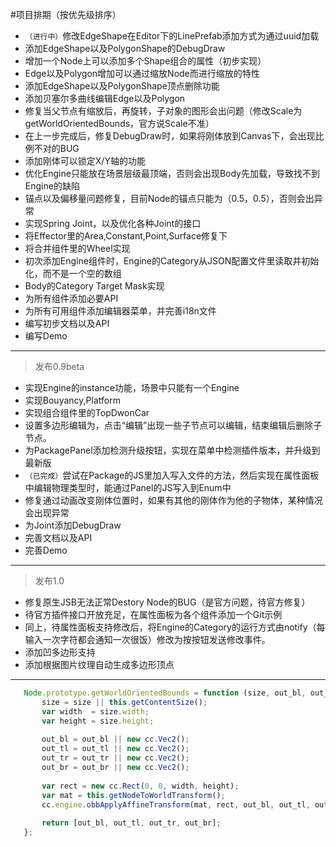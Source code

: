 #项目排期（按优先级排序）

 * `（进行中）`修改EdgeShape在Editor下的LinePrefab添加方式为通过uuid加载
 * 添加EdgeShape以及PolygonShape的DebugDraw
 * 增加一个Node上可以添加多个Shape组合的属性（初步实现）
 * Edge以及Polygon增加可以通过缩放Node而进行缩放的特性
 * 添加EdgeShape以及PolygonShape顶点删除功能
 * 添加贝塞尔多曲线编辑Edge以及Polygon
 * 修复当父节点有缩放后，再旋转，子对象的图形会出问题（修改Scale为getWorldOrientedBounds，官方说Scale不准）
 * 在上一步完成后，修复DebugDraw时，如果将刚体放到Canvas下，会出现比例不对的BUG
 * 添加刚体可以锁定X/Y轴的功能
 * 优化Engine只能放在场景层级最顶端，否则会出现Body先加载，导致找不到Engine的缺陷
 * 锚点以及偏移量问题修复，目前Node的锚点只能为（0.5，0.5），否则会出异常
 * 实现Spring Joint，以及优化各种Joint的接口
 * 将Effector里的Area,Constant,Point,Surface修复下
 * 将合并组件里的Wheel实现
 * 初次添加Engine组件时，Engine的Category从JSON配置文件里读取并初始化，而不是一个空的数组
 * Body的Category Target Mask实现
 * 为所有组件添加必要API
 * 为所有可用组件添加编辑器菜单，并完善i18n文件
 * 编写初步文档以及API
 * 编写Demo
 -------------
 >发布0.9beta
 
 * 实现Engine的instance功能，场景中只能有一个Engine
 * 实现Bouyancy,Platform
 * 实现组合组件里的TopDwonCar
 * 设置多边形编辑为，点击“编辑”出现一些子节点可以编辑，结束编辑后删除子节点。
 * 为PackagePanel添加检测升级按钮，实现在菜单中检测插件版本，并升级到最新版
 * `（已完成）`尝试在Package的JS里加入写入文件的方法，然后实现在属性面板中编辑物理类型时，能通过Panel的JS写入到Enum中
 * 修复通过动画改变刚体位置时，如果有其他的刚体作为他的子物体，某种情况会出现异常
 * 为Joint添加DebugDraw
 * 完善文档以及API
 * 完善Demo
 -------------
 >发布1.0
 
 * 修复原生JSB无法正常Destory Node的BUG（是官方问题，待官方修复）
 * 待官方插件接口开放充足，在属性面板为各个组件添加一个Git示例
 * 同上，待属性面板支持修改后，将Engine的Category的运行方式由notify（每输入一次字符都会通知一次很饭）修改为按按钮发送修改事件。
 * 添加凹多边形支持
 * 添加根据图片纹理自动生成多边形顶点
 -------------
 ``` javascript
    Node.prototype.getWorldOrientedBounds = function (size, out_bl, out_tl, out_tr, out_br) {
        size = size || this.getContentSize();
        var width  = size.width;
        var height = size.height;
    
        out_bl = out_bl || new cc.Vec2();
        out_tl = out_tl || new cc.Vec2();
        out_tr = out_tr || new cc.Vec2();
        out_br = out_br || new cc.Vec2();
    
        var rect = new cc.Rect(0, 0, width, height);
        var mat = this.getNodeToWorldTransform();
        cc.engine.obbApplyAffineTransform(mat, rect, out_bl, out_tl, out_tr, out_br);
    
        return [out_bl, out_tl, out_tr, out_br];
    };
```